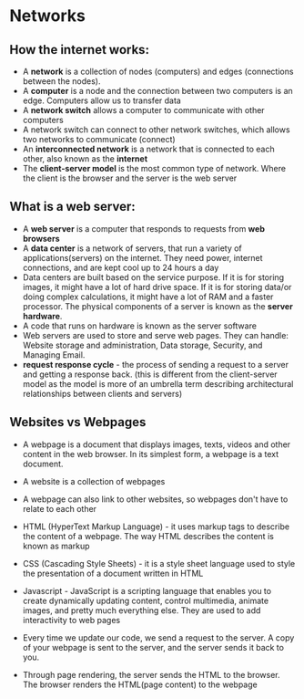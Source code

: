 # Networks

## How the internet works: 
- A __network__ is a collection of nodes (computers) and edges (connections between the nodes).  
- A __computer__ is a node and the connection between two computers is an edge. Computers allow us to transfer data
- A __network switch__ allows a computer to communicate with other computers
- A network switch can connect to other network switches, which allows two networks to communicate (connect)
- An __interconnected network__ is a network that is connected to each other, also known as the __internet__
- The __client-server model__ is the most common type of network. Where the client is the browser and the server is the web server


## What is a web server:
- A __web server__ is a computer that responds to requests from __web browsers__
- A __data center__ is a network of servers, that run a variety of applications(servers) on the internet. They need power, internet connections, and are kept cool up to 24 hours a day
- Data centers are built based on the service purpose. If it is for storing images, it might have a lot of hard drive space. If it is for storing data/or doing complex calculations, it might have a lot of RAM and a faster processor. The physical components of a server is known as the __server hardware__.
- A code that runs on hardware is known as the server software
- Web servers are used to store and serve web pages. They can handle: Website storage and administration, Data storage, Security, and Managing Email.
- __request response cycle__ - the process of sending a request to a server and getting a response back. (this is different from the client-server model as the model is more of an umbrella term describing architectural relationships between clients and servers)

## Websites vs Webpages
- A webpage is a document that displays images, texts, videos and other content in the web browser. In its simplest form, a webpage is a text document.
- A website is a collection of webpages
- A webpage can also link to other websites, so webpages don't have to relate to each other

- HTML (HyperText Markup Language) - it uses markup tags to describe the content of a webpage. The way HTML describes the content is known as markup

- CSS (Cascading Style Sheets) - it is a style sheet language used to style the presentation of a document written in HTML

- Javascript - JavaScript is a scripting language that enables you to create dynamically updating content, control multimedia, animate images, and pretty much everything else. They are used to add interactivity to web pages

- Every time we update our code, we send a request to the server. A copy of your webpage is sent to the server, and the server sends it back to you.

- Through page rendering, the server sends the HTML to the browser. The browser renders the HTML(page content) to the webpage
